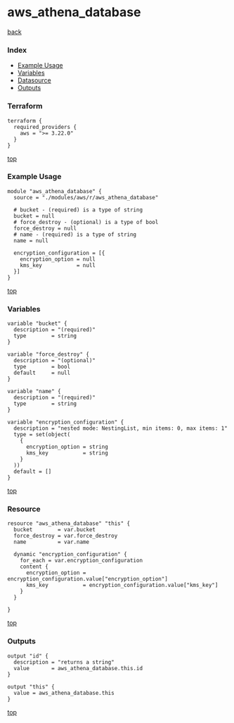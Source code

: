 # aws_athena_database

[back](../aws.md)

### Index

- [Example Usage](#example-usage)
- [Variables](#variables)
- [Datasource](#datasource)
- [Outputs](#outputs)

### Terraform

```hcl
terraform {
  required_providers {
    aws = ">= 3.22.0"
  }
}
```

[top](#index)

### Example Usage

```hcl
module "aws_athena_database" {
  source = "./modules/aws/r/aws_athena_database"

  # bucket - (required) is a type of string
  bucket = null
  # force_destroy - (optional) is a type of bool
  force_destroy = null
  # name - (required) is a type of string
  name = null

  encryption_configuration = [{
    encryption_option = null
    kms_key           = null
  }]
}
```

[top](#index)

### Variables

```hcl
variable "bucket" {
  description = "(required)"
  type        = string
}

variable "force_destroy" {
  description = "(optional)"
  type        = bool
  default     = null
}

variable "name" {
  description = "(required)"
  type        = string
}

variable "encryption_configuration" {
  description = "nested mode: NestingList, min items: 0, max items: 1"
  type = set(object(
    {
      encryption_option = string
      kms_key           = string
    }
  ))
  default = []
}
```

[top](#index)

### Resource

```hcl
resource "aws_athena_database" "this" {
  bucket        = var.bucket
  force_destroy = var.force_destroy
  name          = var.name

  dynamic "encryption_configuration" {
    for_each = var.encryption_configuration
    content {
      encryption_option = encryption_configuration.value["encryption_option"]
      kms_key           = encryption_configuration.value["kms_key"]
    }
  }

}
```

[top](#index)

### Outputs

```hcl
output "id" {
  description = "returns a string"
  value       = aws_athena_database.this.id
}

output "this" {
  value = aws_athena_database.this
}
```

[top](#index)